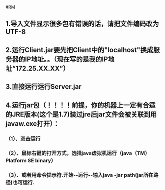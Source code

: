 #RM
## 1.导入文件显示很多包有错误的话，请把文件编码改为UTF-8
## 2.运行Client.jar要先把Client中的"localhost"换成服务器的IP地址。。（现在写的是我的IP地址“172.25.XX.XX”）
## 3.直接运行运行Server.jar
## 4.运行jar包（！！！！前提，你的机器上一定有合适的JRE版本(这个是1.7)装过jre后jar文件会被关联到用javaw.exe打开）：
### （1）、双击运行
### （2）、鼠标右键的打开方式，选择java虚拟机运行（java（TM） Platform SE binary） 
### （3）、或者用命令提示符.开始--运行--输入java -jar path(jar所在路径)也可运行.
